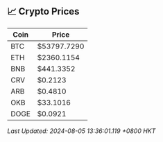 ## 📈 Crypto Prices

| Coin | Price |
| ---- | ----- |
| BTC | $53797.7290 |
| ETH | $2360.1154 |
| BNB | $441.3352 |
| CRV | $0.2123 |
| ARB | $0.4810 |
| OKB | $33.1016 |
| DOGE | $0.0921 |

_Last Updated: 2024-08-05 13:36:01.119 +0800 HKT_